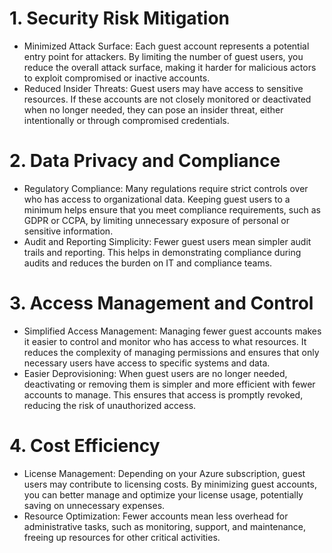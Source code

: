 # 1. Security Risk Mitigation
* Minimized Attack Surface: Each guest account represents a potential entry point for attackers. By limiting the number of guest users, you reduce the overall attack surface, making it harder for malicious actors to exploit compromised or inactive accounts.
* Reduced Insider Threats: Guest users may have access to sensitive resources. If these accounts are not closely monitored or deactivated when no longer needed, they can pose an insider threat, either intentionally or through compromised credentials.
# 2. Data Privacy and Compliance
* Regulatory Compliance: Many regulations require strict controls over who has access to organizational data. Keeping guest users to a minimum helps ensure that you meet compliance requirements, such as GDPR or CCPA, by limiting unnecessary exposure of personal or sensitive information.
* Audit and Reporting Simplicity: Fewer guest users mean simpler audit trails and reporting. This helps in demonstrating compliance during audits and reduces the burden on IT and compliance teams.
# 3. Access Management and Control
* Simplified Access Management: Managing fewer guest accounts makes it easier to control and monitor who has access to what resources. It reduces the complexity of managing permissions and ensures that only necessary users have access to specific systems and data.
* Easier Deprovisioning: When guest users are no longer needed, deactivating or removing them is simpler and more efficient with fewer accounts to manage. This ensures that access is promptly revoked, reducing the risk of unauthorized access.
# 4. Cost Efficiency
* License Management: Depending on your Azure subscription, guest users may contribute to licensing costs. By minimizing guest accounts, you can better manage and optimize your license usage, potentially saving on unnecessary expenses.
* Resource Optimization: Fewer accounts mean less overhead for administrative tasks, such as monitoring, support, and maintenance, freeing up resources for other critical activities.
